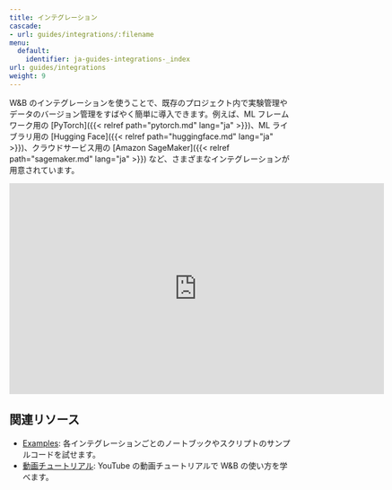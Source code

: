 ```yaml
---
title: インテグレーション
cascade:
- url: guides/integrations/:filename
menu:
  default:
    identifier: ja-guides-integrations-_index
url: guides/integrations
weight: 9
---
```


W&B のインテグレーションを使うことで、既存のプロジェクト内で実験管理やデータのバージョン管理をすばやく簡単に導入できます。例えば、ML フレームワーク用の [PyTorch]({{< relref path="pytorch.md" lang="ja" >}})、ML ライブラリ用の [Hugging Face]({{< relref path="huggingface.md" lang="ja" >}})、クラウドサービス用の [Amazon SageMaker]({{< relref path="sagemaker.md" lang="ja" >}}) など、さまざまなインテグレーションが用意されています。

<iframe width="668" height="376" src="https://www.youtube.com/embed/hmewPDNUNJs?list=PLD80i8An1OEGajeVo15ohAQYF1Ttle0lk" title="Log Your First Run With W&amp;B" frameborder="0" allow="accelerometer; autoplay; clipboard-write; encrypted-media; gyroscope; picture-in-picture; web-share" allowfullscreen></iframe>

## 関連リソース

* [Examples](https://github.com/wandb/examples): 各インテグレーションごとのノートブックやスクリプトのサンプルコードを試せます。
* [動画チュートリアル](https://www.youtube.com/playlist?list=PLD80i8An1OEGajeVo15ohAQYF1Ttle0lk): YouTube の動画チュートリアルで W&B の使い方を学べます。